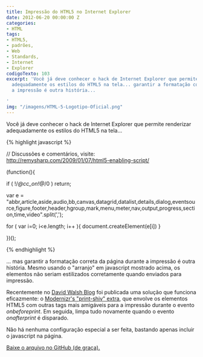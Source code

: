 ```yaml
---
title: Impressão do HTML5 no Internet Explorer
date: 2012-06-20 00:00:00 Z
categories:
- HTML
tags:
- HTML5,
- padrões,
- Web
- Standards,
- Internet
- Explorer
codigoTexto: 103
excerpt: 'Você já deve conhecer o hack de Internet Explorer que permite renderizar
  adequadamente os estilos do HTML5 na tela... garantir a formatação correta durante
  a impressão é outra história...

'
img: "/imagens/HTML-5-Logotipo-Oficial.png"
---
```


Você já deve conhecer o hack de Internet Explorer que permite renderizar adequadamente os estilos do HTML5 na tela...

{% highlight javascript %}

// Discussões e comentários, visite: http://remysharp.com/2009/01/07/html5-enabling-script/

(function(){

  if ( !/*@cc_on!@*/0 ) return;
  
  var e = "abbr,article,aside,audio,bb,canvas,datagrid,datalist,details,dialog,eventsource,figure,footer,header,hgroup,mark,menu,meter,nav,output,progress,section,time,video".split(',');
  
  for ( var i=0; i<e.length; i++ ){
    document.createElement(e[i])
  }

})();

{% endhighlight %}

... mas garantir a formatação correta da página durante a impressão é outra história. Mesmo usando o "arranjo" em javascript mostrado acima, os elementos não seriam estilizados corretamente quando enviados para impressão.

Recentemente no <a href="http://davidwalsh.name/html5-print?utm_source=feedburner&utm_medium=feed&utm_campaign=Feed%3A+Bludice+%28David+Walsh+Blog+%3A%3A+PHP%2C+CSS%2C+MooTools%2C+and+Everything+Else%29"  target="_blank">David Walsh Blog</a> foi publicada uma solução que funciona eficazmente: o <a href="https://github.com/aFarkas/html5shiv/blob/master/src/html5shiv-printshiv.js" rel="nofollow" target="_blank">Modernizr's "print-shiv" extra</a>, que envolve os elementos HTML5 com outras tags mais amigáveis para a impressão durante o evento <dfn title="Antes de imprimir">onbeforeprint</dfn>. Em seguida, limpa tudo novamente quando o evento <dfn title="Depois de imprimir">onafterprint</dfn> é disparado.

Não há nenhuma configuração especial a ser feita, bastando apenas incluir o javascript na página.

<a href="https://github.com/aFarkas/html5shiv/blob/master/src/html5shiv-printshiv.js" title="Clique para ir para o site externo" rel="nofollow" target="_blank">Baixe o arquivo no GitHub (de graça).</a>
